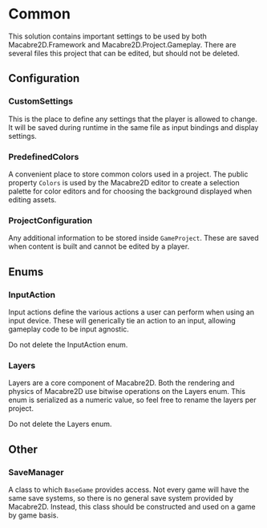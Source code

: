 # Common

This solution contains important settings to be used by both Macabre2D.Framework and Macabre2D.Project.Gameplay. There are several files this project that can be edited, but should not be deleted.

## Configuration

### CustomSettings

This is the place to define any settings that the player is allowed to change. It will be saved during runtime in the same file as input bindings and display settings.

### PredefinedColors

A convenient place to store common colors used in a project. The public property `Colors` is used by the Macabre2D editor to create a selection palette for color editors and for choosing the background displayed when editing assets.

### ProjectConfiguration

Any additional information to be stored inside `GameProject`. These are saved when content is built and cannot be edited by a player.

## Enums

### InputAction

Input actions define the various actions a user can perform when using an input device. These will generically tie an action to an input, allowing gameplay code to be input agnostic.

Do not delete the InputAction enum.

### Layers

Layers are a core component of Macabre2D. Both the rendering and physics of Macabre2D use bitwise operations on the Layers enum. This enum is serialized as a numeric value, so feel free to rename the layers per project. 

Do not delete the Layers enum.

## Other

### SaveManager

A class to which `BaseGame` provides access. Not every game will have the same save systems, so there is no general save system provided by Macabre2D. Instead, this class should be constructed and used on a game by game basis.